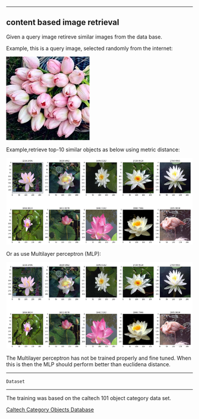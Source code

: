 

-----------------------------------
content based image retrieval
------------------------------

Given a query image retireve similar images from the data base.


Example, this is a query image, selected randomly from the internet:

![alt-text](https://github.com/adderbyte/content_based_image_retrieval/blob/master/data_file/test2.jpg)

Example,retrieve top-10 similar objects as below using metric distance:

![alt-text](https://github.com/adderbyte/content_based_image_retrieval/blob/master/data_file/screen_top.png)

Or as use Multilayer perceptron (MLP):

![alt-text](https://github.com/adderbyte/content_based_image_retrieval/blob/master/data_file/screen_top.png)

The Multilayer perceptron has not be trained properly and fine tuned. When this is then the MLP should perform
better than euclidena distance.


-----------------------------------

    Dataset
------------------------------
The training was based on the caltech 101 object category data set.

[Caltech Category Objects Database](http://www.vision.caltech.edu/Image_Datasets/Caltech101/Caltech101.html#Download)
